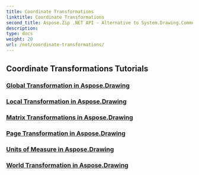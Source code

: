 ```yaml
---
title: Coordinate Transformations
linktitle: Coordinate Transformations
second_title: Aspose.Zip .NET API - Alternative to System.Drawing.Common
description: 
type: docs
weight: 20
url: /net/coordinate-transformations/
---
```


## Coordinate Transformations Tutorials
### [Global Transformation in Aspose.Drawing](./global-transformation/)
### [Local Transformation in Aspose.Drawing](./local-transformation/)
### [Matrix Transformations in Aspose.Drawing](./matrix-transformations/)
### [Page Transformation in Aspose.Drawing](./page-transformation/)
### [Units of Measure in Aspose.Drawing](./units-of-measure/)
### [World Transformation in Aspose.Drawing](./world-transformation/)